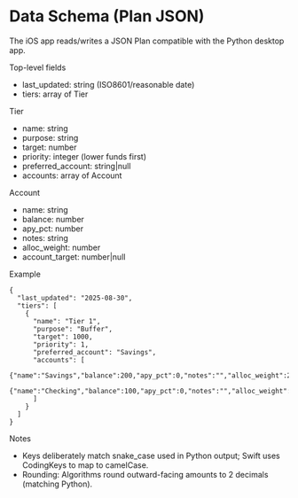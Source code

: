 # Data Schema (Plan JSON)

The iOS app reads/writes a JSON Plan compatible with the Python desktop app.

Top-level fields
- last_updated: string (ISO8601/reasonable date)
- tiers: array of Tier

Tier
- name: string
- purpose: string
- target: number
- priority: integer (lower funds first)
- preferred_account: string|null
- accounts: array of Account

Account
- name: string
- balance: number
- apy_pct: number
- notes: string
- alloc_weight: number
- account_target: number|null

Example
```
{
  "last_updated": "2025-08-30",
  "tiers": [
    {
      "name": "Tier 1",
      "purpose": "Buffer",
      "target": 1000,
      "priority": 1,
      "preferred_account": "Savings",
      "accounts": [
        {"name":"Savings","balance":200,"apy_pct":0,"notes":"","alloc_weight":2,"account_target":null},
        {"name":"Checking","balance":100,"apy_pct":0,"notes":"","alloc_weight":1,"account_target":null}
      ]
    }
  ]
}
```

Notes
- Keys deliberately match snake_case used in Python output; Swift uses CodingKeys to map to camelCase.
- Rounding: Algorithms round outward-facing amounts to 2 decimals (matching Python).

